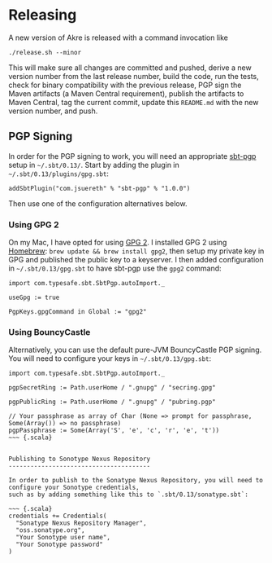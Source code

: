 Releasing
=========

A new version of Akre is released with a command invocation like

~~~ {.sh}
./release.sh --minor
~~~

This will make sure all changes are committed and pushed,
derive a new version number from the last release number,
build the code,
run the tests,
check for binary compatibility with the previous release,
PGP sign the Maven artifacts (a Maven Central requirement),
publish the artifacts to Maven Central,
tag the current commit,
update this `README.md` with the new version number,
and push.


PGP Signing
-----------

In order for the PGP signing to work, you will need an appropriate [sbt-pgp] setup in `~/.sbt/0.13/`.
Start by adding the plugin in `~/.sbt/0.13/plugins/gpg.sbt`:

[sbt-pgp]: http://www.scala-sbt.org/sbt-pgp/

~~~ {.scala}
addSbtPlugin("com.jsuereth" % "sbt-pgp" % "1.0.0")
~~~

Then use one of the configuration alternatives below.

### Using GPG 2

On my Mac, I have opted for using [GPG 2].
I installed GPG 2 using [Homebrew]: `brew update && brew install gpg2`,
then setup my private key in GPG and published the public key to a keyserver.
I then added configuration in `~/.sbt/0.13/gpg.sbt` to have sbt-pgp use the `gpg2` command:

[GPG 2]: https://www.gnupg.org/
[Homebrew]: http://brew.sh/

~~~ {.scala}
import com.typesafe.sbt.SbtPgp.autoImport._

useGpg := true

PgpKeys.gpgCommand in Global := "gpg2"
~~~

### Using BouncyCastle

Alternatively, you can use the default pure-JVM BouncyCastle PGP signing.
You will need to configure your keys in `~/.sbt/0.13/gpg.sbt`:

~~~ {.scala}
import com.typesafe.sbt.SbtPgp.autoImport._

pgpSecretRing := Path.userHome / ".gnupg" / "secring.gpg"

pgpPublicRing := Path.userHome / ".gnupg" / "pubring.pgp"

// Your passphrase as array of Char (None => prompt for passphrase, Some(Array()) => no passphrase)
pgpPassphrase := Some(Array('S', 'e', 'c', 'r', 'e', 't'))
~~~ {.scala}


Publishing to Sonotype Nexus Repository
---------------------------------------

In order to publish to the Sonatype Nexus Repository, you will need to configure your Sonotype credentials,
such as by adding something like this to `.sbt/0.13/sonatype.sbt`:

~~~ {.scala}
credentials += Credentials(
  "Sonatype Nexus Repository Manager",
  "oss.sonatype.org",
  "Your Sonotype user name",
  "Your Sonotype password"
)
~~~
